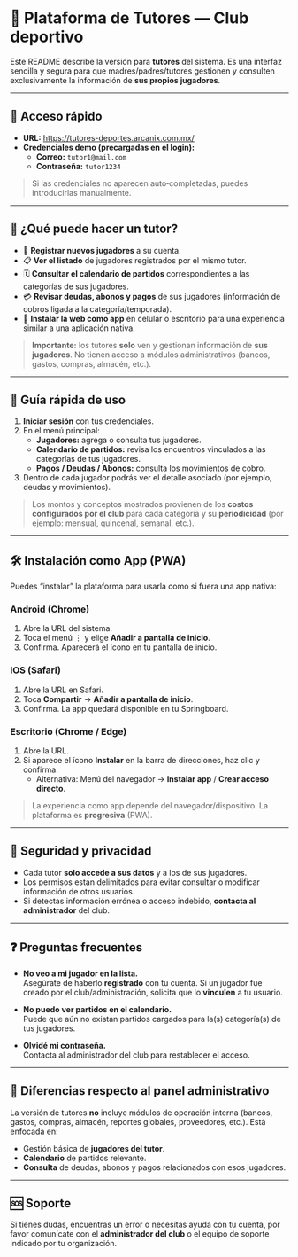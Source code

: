 # 📘 Plataforma de **Tutores** — Club deportivo

Este README describe la versión para **tutores** del sistema. Es una interfaz sencilla y segura para que madres/padres/tutores gestionen y consulten exclusivamente la información de **sus propios jugadores**.

---

## 🚀 Acceso rápido

- **URL:** https://tutores-deportes.arcanix.com.mx/
- **Credenciales demo (precargadas en el login):**
  - **Correo:** `tutor1@mail.com`
  - **Contraseña:** `tutor1234`

> Si las credenciales no aparecen auto‑completadas, puedes introducirlas manualmente.

---

## 🎯 ¿Qué puede hacer un tutor?

- 👤 **Registrar nuevos jugadores** a su cuenta.
- 📋 **Ver el listado** de jugadores registrados por el mismo tutor.
- 🗓️ **Consultar el calendario de partidos** correspondientes a las categorías de sus jugadores.
- 💳 **Revisar deudas, abonos y pagos** de sus jugadores (información de cobros ligada a la categoría/temporada).
- 📱 **Instalar la web como app** en celular o escritorio para una experiencia similar a una aplicación nativa.

> **Importante:** los tutores **solo** ven y gestionan información de **sus jugadores**. No tienen acceso a módulos administrativos (bancos, gastos, compras, almacén, etc.).

---

## 🧭 Guía rápida de uso

1. **Iniciar sesión** con tus credenciales.
2. En el menú principal:
   - **Jugadores:** agrega o consulta tus jugadores.
   - **Calendario de partidos:** revisa los encuentros vinculados a las categorías de tus jugadores.
   - **Pagos / Deudas / Abonos:** consulta los movimientos de cobro.
3. Dentro de cada jugador podrás ver el detalle asociado (por ejemplo, deudas y movimientos).

> Los montos y conceptos mostrados provienen de los **costos configurados por el club** para cada categoría y su **periodicidad** (por ejemplo: mensual, quincenal, semanal, etc.).

---

## 🛠️ Instalación como App (PWA)

Puedes “instalar” la plataforma para usarla como si fuera una app nativa:

### Android (Chrome)

1. Abre la URL del sistema.
2. Toca el menú ⋮ y elige **Añadir a pantalla de inicio**.
3. Confirma. Aparecerá el ícono en tu pantalla de inicio.

### iOS (Safari)

1. Abre la URL en Safari.
2. Toca **Compartir** → **Añadir a pantalla de inicio**.
3. Confirma. La app quedará disponible en tu Springboard.

### Escritorio (Chrome / Edge)

1. Abre la URL.
2. Si aparece el ícono **Instalar** en la barra de direcciones, haz clic y confirma.
   - Alternativa: Menú del navegador → **Instalar app** / **Crear acceso directo**.

> La experiencia como app depende del navegador/dispositivo. La plataforma es **progresiva** (PWA).

---

## 🔐 Seguridad y privacidad

- Cada tutor **solo accede a sus datos** y a los de sus jugadores.
- Los permisos están delimitados para evitar consultar o modificar información de otros usuarios.
- Si detectas información errónea o acceso indebido, **contacta al administrador** del club.

---

## ❓ Preguntas frecuentes

- **No veo a mi jugador en la lista.**  
  Asegúrate de haberlo **registrado** con tu cuenta. Si un jugador fue creado por el club/administración, solicita que lo **vinculen** a tu usuario.

- **No puedo ver partidos en el calendario.**  
  Puede que aún no existan partidos cargados para la(s) categoría(s) de tus jugadores.

- **Olvidé mi contraseña.**  
  Contacta al administrador del club para restablecer el acceso.

---

## 🧩 Diferencias respecto al panel administrativo

La versión de tutores **no** incluye módulos de operación interna (bancos, gastos, compras, almacén, reportes globales, proveedores, etc.). Está enfocada en:

- Gestión básica de **jugadores del tutor**.
- **Calendario** de partidos relevante.
- **Consulta** de deudas, abonos y pagos relacionados con esos jugadores.

---

## 🆘 Soporte

Si tienes dudas, encuentras un error o necesitas ayuda con tu cuenta, por favor comunícate con el **administrador del club** o el equipo de soporte indicado por tu organización.
